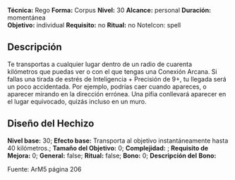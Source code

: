 
**Técnica:** Rego
**Forma:** Corpus
**Nivel:** 30
**Alcance:** personal 
**Duración:** momentánea  
**Objetivo:** individual
**Requisito:** no
**Ritual:** no
NoteIcon: spell




## Descripción 
<p>Te transportas a cualquier lugar dentro de un radio de cuarenta kilómetros que puedas ver o con el que tengas una Conexión Arcana. Si fallas una tirada de estrés de Inteligencia + Precisión de 9+, tu llegada será un poco accidentada. Por ejemplo, podrías caer cuando apareces, o aparecer mirando en la dirección errónea. Una pifia conllevará aparecer en el lugar equivocado, quizás incluso en un muro.</p>

## Diseño del Hechizo 

**Nivel base:** 30; **Efecto base:** Transporta al objetivo instantáneamente hasta 40 kilómetros.;  **Tamaño del **Objetivo:**** 0; **Complejidad:** ; **Requisito de Mejora:** 0; **General:** false; **Ritual:** false; **Bono:** 0; **Descripción del** **Bono:** 

Fuente: ArM5 página 206